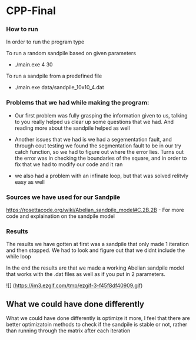 # CPP-Final
### How to run

In order to run the program type

To run a random sandpile based on given parameters
* ./main.exe 4 30 

To run a sandpile from a predefined file

* ./main.exe data/sandpile_10x10_4.dat 



### Problems that we had while making the program:

* Our first problem was fully grasping the information given to us, talking to you really helped us clear up some questions that we had. And reading more about the sandpile helped as well
* Another issues that we had is we had a segementation fault, and through cout testing we found the segmentation fault to be in our try catch function, so we had to figure out
where the error lies. Turns out the error was in checking the boundaries of the square, and in order to fix that we had to modify our code and it ran

* we also had a problem with an infinate loop, but that was solved relitvly easy as well




### Sources we have used for our Sandpile
https://rosettacode.org/wiki/Abelian_sandpile_model#C.2B.2B - For more code and explaination on the sandpile model


### Results

The results we have gotten at first was a sandpile that only made 1 iteration and then stopped. We had to look and figure out that we didnt include the while loop

In the end the results are that we made a working Abelian sandpile model that works with the .dat  files as well as if you put in 2 parameters. 

![] (https://im3.ezgif.com/tmp/ezgif-3-f45f8df40909.gif)

## What we could have done differently

What we could have done differently is optimize it more, I feel that there are better optimizatoin methods to check if the sandpile is stable or not, rather than running through the matrix after each iteration


